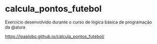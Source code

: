 # calcula_pontos_futebol
Exercício desenvolvido durante o curso de lógica básica de programação da @alura

https://loaalobo.github.io/calcula_pontos_futebol/
